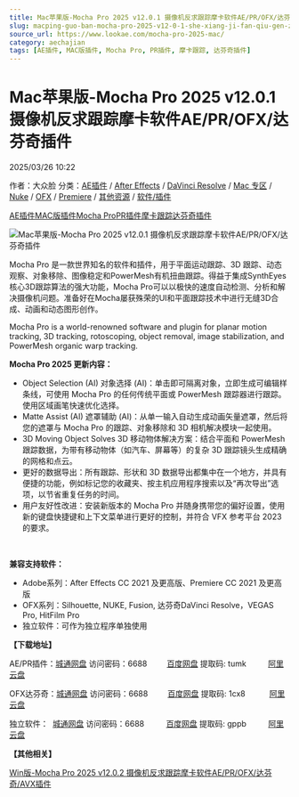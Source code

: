 ```yaml
---
title: Mac苹果版-Mocha Pro 2025 v12.0.1 摄像机反求跟踪摩卡软件AE/PR/OFX/达芬奇插件
slug: macping-guo-ban-mocha-pro-2025-v12-0-1-she-xiang-ji-fan-qiu-gen-zong-mo-qia-ruan-jian-ae-pr-ofx-da-fen-qi-cha-jian
source_url: https://www.lookae.com/mocha-pro-2025-mac/
category: aechajian
tags: [AE插件, MAC版插件, Mocha Pro, PR插件, 摩卡跟踪, 达芬奇插件]
---
```

# Mac苹果版-Mocha Pro 2025 v12.0.1 摄像机反求跟踪摩卡软件AE/PR/OFX/达芬奇插件

2025/03/26 10:22

作者：大众脸
分类：[AE插件](https://www.lookae.com/after-effects/aechajian/) / [After Effects](https://www.lookae.com/after-effects/) / [DaVinci Resolve](https://www.lookae.com/qitarjcj/resolvezy/) / [Mac 专区](https://www.lookae.com/mac-osx/) / [Nuke](https://www.lookae.com/qitarjcj/nukezy/) / [OFX](https://www.lookae.com/qitarjcj/ofxzy/) / [Premiere](https://www.lookae.com/qitarjcj/premierezy/) / [其他资源](https://www.lookae.com/qitarjcj/otherzy/) / [软件/插件](https://www.lookae.com/qitarjcj/)

[AE插件](https://www.lookae.com/tag/ae%e6%8f%92%e4%bb%b6/)[MAC版插件](https://www.lookae.com/tag/mac%e7%89%88%e6%8f%92%e4%bb%b6/)[Mocha Pro](https://www.lookae.com/tag/mocha-pro/)[PR插件](https://www.lookae.com/tag/pr%e6%8f%92%e4%bb%b6/)[摩卡跟踪](https://www.lookae.com/tag/%e6%91%a9%e5%8d%a1%e8%b7%9f%e8%b8%aa/)[达芬奇插件](https://www.lookae.com/tag/%e8%be%be%e8%8a%ac%e5%a5%87%e6%8f%92%e4%bb%b6/)

![Mac苹果版-Mocha Pro 2025 v12.0.1 摄像机反求跟踪摩卡软件AE/PR/OFX/达芬奇插件](https://www.lookae.com/wp-content/uploads/2024/12/Mocha-Pro-2025.jpg "Mac苹果版-Mocha Pro 2025 v12.0.1 摄像机反求跟踪摩卡软件AE/PR/OFX/达芬奇插件-LookAE.com")

Mocha Pro 是一款世界知名的软件和插件，用于平面运动跟踪、3D 跟踪、动态观察、对象移除、图像稳定和PowerMesh有机扭曲跟踪。得益于集成SynthEyes核心3D跟踪算法的强大功能，Mocha Pro可以以极快的速度自动检测、分析和解决摄像机问题。准备好在Mocha屡获殊荣的UI和平面跟踪技术中进行无缝3D合成、动画和动态图形创作。

Mocha Pro is a world-renowned software and plugin for planar motion tracking, 3D tracking, rotoscoping, object removal, image stabilization, and PowerMesh organic warp tracking.

**Mocha Pro 2025 更新内容：**

* Object Selection (AI) 对象选择 (AI)：单击即可隔离对象，立即生成可编辑样条线，可使用 Mocha Pro 的任何传统平面或 PowerMesh 跟踪器进行跟踪。使用区域画笔快速优化选择。
* Matte Assist (AI) 遮罩辅助 (AI)：从单一输入自动生成动画矢量遮罩，然后将您的遮罩与 Mocha Pro 的跟踪、对象移除和 3D 相机解决模块一起使用。
* 3D Moving Object Solves 3D 移动物体解决方案：结合平面和 PowerMesh 跟踪数据，为带有移动物体（如汽车、屏幕等）的复杂 3D 跟踪镜头生成精确的网格和点云。
* 更好的数据导出：所有跟踪、形状和 3D 数据导出都集中在一个地方，并具有便捷的功能，例如标记您的收藏夹、按主机应用程序搜索以及“再次导出”选项，以节省重复任务的时间。
* 用户友好性改进：安装新版本的 Mocha Pro 并随身携带您的偏好设置，使用新的键盘快捷键和上下文菜单进行更好的控制，并符合 VFX 参考平台 2023 的要求。

[﻿﻿﻿](https://cloud.video.taobao.com/play/u/null/p/1/e/6/t/1/453683423300.mp4)

**兼容支持软件：**

* Adobe系列：After Effects CC 2021 及更高版、Premiere CC 2021 及更高版
* OFX系列：Silhouette, NUKE, Fusion, 达芬奇DaVinci Resolve，VEGAS Pro, HitFilm Pro
* 独立软件：可作为独立程序单独使用

**【下载地址】**

AE/PR插件：[城通网盘](https://url70.ctfile.com/f/2827370-1444917674-57c97e?p=4431) 访问密码：6688         [百度网盘](https://pan.baidu.com/s/1RbIUl-miLgF8UxE64iDB8g?pwd=tumk) 提取码: tumk          [阿里云盘](https://www.alipan.com/s/juR4RmqD6Ea)

OFX达芬奇：[城通网盘](https://url70.ctfile.com/f/2827370-1444918376-cff6b3?p=4431) 访问密码：6688         [百度网盘](https://pan.baidu.com/s/10bnoI-Z6FkZAd2usXjfDcA?pwd=1cx8) 提取码: 1cx8           [阿里云盘](https://www.alipan.com/s/DPAi8138WBp)

独立软件：  [城通网盘](https://url70.ctfile.com/f/2827370-1444917662-9a2e3a?p=4431) 访问密码：6688          [百度网盘](https://pan.baidu.com/s/1S5ziBA2SYpVoHAhpetG4fA?pwd=gppb) 提取码: gppb          [阿里云盘](https://www.alipan.com/s/pVRZKgkgtUq)

**【其他相关】**

[Win版-Mocha Pro 2025 v12.0.2 摄像机反求跟踪摩卡软件AE/PR/OFX/达芬奇/AVX插件](https://www.lookae.com/mocha-pro-1202/)
